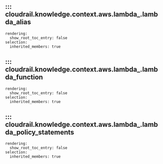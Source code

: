 ## ::: cloudrail.knowledge.context.aws.lambda_.lambda_alias
    rendering:
      show_root_toc_entry: false
    selection:
      inherited_members: true

## ::: cloudrail.knowledge.context.aws.lambda_.lambda_function
    rendering:
      show_root_toc_entry: false
    selection:
      inherited_members: true

## ::: cloudrail.knowledge.context.aws.lambda_.lambda_policy_statements
    rendering:
      show_root_toc_entry: false
    selection:
      inherited_members: true
